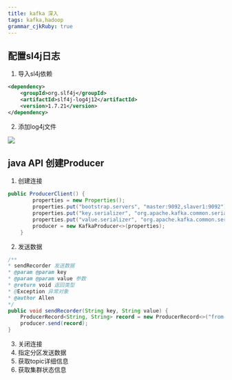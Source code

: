 ```yaml
---
title: kafka 深入
tags: kafka,hadoop
grammar_cjkRuby: true
---
```


## 配置sl4j日志

1. 导入sl4j依赖

``` xml
<dependency>
	<groupId>org.slf4j</groupId>
	<artifactId>slf4j-log4j12</artifactId>
	<version>1.7.21</version>
</dependency>
```
2. 添加log4j文件

![][1]


## java API 创建Producer

1. 创建连接

``` java
public ProducerClient() {
		properties = new Properties();
		properties.put("bootstrap.servers", "master:9092,slaver1:9092");
		properties.put("key.serializer", "org.apache.kafka.common.serialization.StringSerializer");
		properties.put("value.serializer", "org.apache.kafka.common.serialization.StringSerializer");
		producer = new KafkaProducer<>(properties);
	}
```


2. 发送数据

``` java
/**
* sendRecorder 发送数据
* @param @param key
* @param @param value 参数
* @return void 返回类型
* @Exception 异常对象
* @author Allen
*/
public void sendRecorder(String key, String value) {
	ProducerRecord<String, String> record = new ProducerRecord<>("from-java", key, value);
	producer.send(record);
}
```


3. 关闭连接
4. 指定分区发送数据
5. 获取topic详细信息
6. 获取集群状态信息

  [1]: https://www.github.com/xiesen310/notes_Images/raw/master/images/1510278579304.jpg